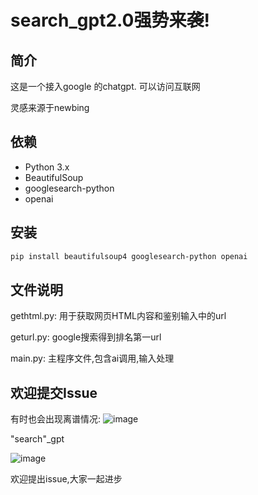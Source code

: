 # search_gpt2.0强势来袭!

## 简介
这是一个接入google 的chatgpt. 可以访问互联网

灵感来源于newbing

## 依赖

- Python 3.x
- BeautifulSoup
- googlesearch-python
- openai

## 安装

```bash
pip install beautifulsoup4 googlesearch-python openai
```

## 文件说明
gethtml.py: 用于获取网页HTML内容和鉴别输入中的url

geturl.py: google搜索得到排名第一url

main.py: 主程序文件,包含ai调用,输入处理

## 欢迎提交Issue

有时也会出现离谱情况:
![image](https://github.com/daishuge/search_gpt/assets/122254868/647e5d20-59ec-4181-8838-876e29e5b12b)

"search"_gpt

![image](https://github.com/daishuge/search_gpt/assets/122254868/e6fd59c7-71a0-4dc7-8be2-3772d8e80c82)


欢迎提出issue,大家一起进步
